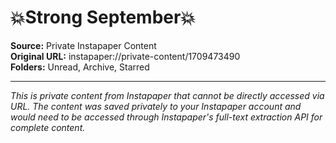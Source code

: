 # 💥Strong September💥

**Source:** Private Instapaper Content  
**Original URL:** instapaper://private-content/1709473490  
**Folders:** Unread, Archive, Starred  

---

*This is private content from Instapaper that cannot be directly accessed via URL. The content was saved privately to your Instapaper account and would need to be accessed through Instapaper's full-text extraction API for complete content.*